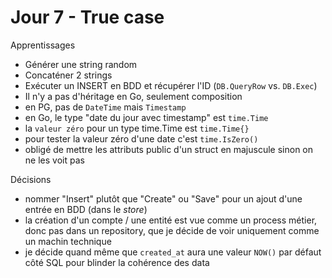 # Jour 7 - True case

Apprentissages
- Générer une string random
- Concaténer 2 strings
- Exécuter un INSERT en BDD et récupérer l'ID (`DB.QueryRow` vs. `DB.Exec`)
- Il n'y a pas d'héritage en Go, seulement composition
- en PG, pas de `DateTime` mais `Timestamp`
- en Go, le type "date du jour avec timestamp" est `time.Time`
- la `valeur zéro` pour un type time.Time est `time.Time{}`
- pour tester la valeur zéro d'une date c'est `time.IsZero()`
- obligé de mettre les attributs public d'un struct en majuscule sinon on ne les voit pas

Décisions
- nommer "Insert" plutôt que "Create" ou "Save" pour un ajout d'une entrée en BDD (dans le *store*)
- la création d'un compte / une entité est vue comme un process métier, donc pas dans un repository, que je décide de voir uniquement comme un machin technique
- je décide quand même que `created_at` aura une valeur `NOW()` par défaut côté SQL pour blinder la cohérence des data
